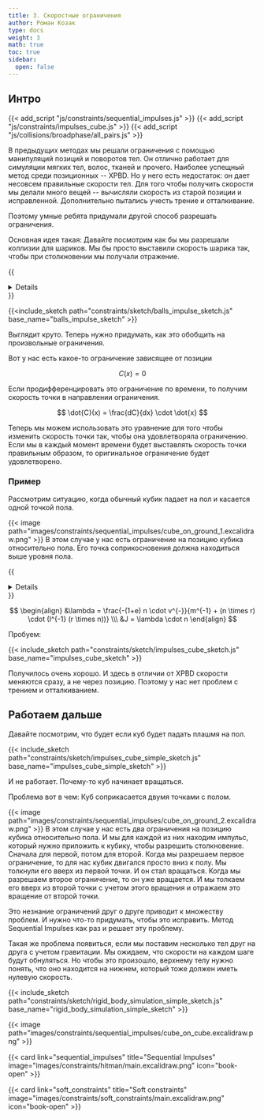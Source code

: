 ```yaml
---
title: 3. Скоростные ограничения
author: Роман Козак
type: docs
weight: 3
math: true
toc: true
sidebar:
  open: false
---
```


## Интро

{{< add_script "js/constraints/sequential_impulses.js" >}}
{{< add_script "js/constraints/impulses_cube.js" >}}
{{< add_script "js/collisions/broadphase/all_pairs.js" >}}

В предыдущих методах мы решали ограничения с помощью манипуляций позиций и поворотов тел.
Он отлично работает для симуляции мягких тел, волос, тканей и прочего. Наиболее успещный метод среди позиционных -- XPBD.
Но у него есть недостаток: он дает несовсем правильные скорости тел. Для того чтобы получить скорости мы делали много вещей -- вычисляли скорость из старой позиции и исправленной. Дополнительно пытались учесть трение и отталкивание.

Поэтому умные ребята придумали другой способ разрешать ограничения.

Основная идея такая: Давайте посмотрим как бы мы разрешали коллизии для шариков. Мы бы просто выставили скорость шарика так, чтобы при столкновении мы получали отражение.

{{<details title="Решение столкновения шариков" closed="true">}}

#### 1. Дано:

- Массы сфер: $m_1$ и $m_2$
- Скорости сфер до столкновения: $\vec{v_1}$ и $\vec{v_2}$
- Радиусы сфер: $r_1$ и $r_2$
- Коэффициент упругости $e$, где $e = 1$ для абсолютно упругого столкновения и $e < 1$ для частично упругого.
- Положение центров сфер до удара: $\vec{r_1}$ и $\vec{r_2}$

#### 2. Расчёт нормальной составляющей скорости:

Сначала находим нормальный вектор столкновения, который направлен вдоль линии, соединяющей центры двух сфер:

\begin{equation}
\hat{n} = \frac{\vec{r_2} - \vec{r_1}}{|\vec{r_2} - \vec{r_1}|}
\end{equation}

Касательный вектор $\hat{t}$ будет перпендикулярен $\hat{n}$, но для нас важна только нормальная составляющая при упругом столкновении.

#### 3. Проекция скоростей на нормальный вектор:

Теперь проектируем скорости сфер на нормальный вектор:

\begin{equation}
\begin{split}
&v*{1n} = \vec{v_1} \cdot \hat{n} \\
&v*{2n} = \vec{v_2} \cdot \hat{n}
\end{split}
\end{equation}

Эти проекции — скорости сфер вдоль линии столкновения.

#### 4. Закон сохранения импульса:

При упругом столкновении сохраняется и импульс, и кинетическая энергия. Для нормальных составляющих скоростей:

\begin{equation}
m*1 v*{1n} + m*2 v*{2n} = m*1 v'*{1n} + m*2 v'*{2n}
\end{equation}

где $v'_{1n}$ и $v'_{2n}$ — нормальные компоненты скоростей после удара.

#### 5. Закон коэффициента упругости:

Коэффициент упругости $e$ описывает, насколько изменится относительная скорость сфер после удара по сравнению с до удара:

\begin{equation}
e = \frac{v'_{2n} - v'_{1n}}{v*{1n} - v*{2n}}
\end{equation}

Для абсолютно упругого удара, где $e = 1$, это становится:

\begin{equation}
v'_{2n} - v'_{1n} = v*{1n} - v*{2n}
\end{equation}

#### 6. Решение системы уравнений:

Теперь у нас есть два уравнения:

1. $m_1 v_{1n} + m_2 v_{2n} = m_1 v'_{1n} + m_2 v'_{2n}$
2. $v'_{2n} - v'_{1n} = v_{1n} - v_{2n}$

Решив их, получаем нормальные компоненты скоростей после удара:

\begin{equation}
\begin{split}
&v'_{1n} = \frac{(m_1 - e m_2) v_{1n} + (1 + e) m*2 v*{2n}}{m*1 + m_2} \\
&v'*{2n} = \frac{(m*2 - e m_1) v*{2n} + (1 + e) m*1 v*{1n}}{m_1 + m_2}
\end{split}
\end{equation}

#### 7. Скорости после удара:

После того как мы нашли нормальные составляющие скоростей $v'_{1n}$ и $v'_{2n}$, можем вычислить итоговые скорости сфер:

\begin{equation}
\begin{split}
&\vec{v'_1} = \vec{v_1} + (v'_{1n} - v*{1n}) \hat{n} \\
&\vec{v'\_2} = \vec{v_2} + (v'*{2n} - v\_{2n}) \hat{n}
\end{split}
\end{equation}

Теперь у нас есть итоговые скорости сфер после столкновения.

{{</details>}}

{{<include_sketch path="constraints/sketch/balls_impulse_sketch.js" base_name="balls_impulse_sketch" >}}

Выглядит круто. Теперь нужно придумать, как это обобщить на произвольные ограничения.

Вот у нас есть какое-то ограничение зависящее от позиции

$$
C(x) = 0
$$

Если продифференцировать это ограничение по времени, то получим скорость точки в направлении ограничения.

$$
\dot{C}(x) = \frac{dC}{dx} \cdot \dot{x}
$$

Теперь мы можем использовать это уравнение для того чтобы изменить скорость точки так, чтобы она удовлетворяла ограничению.
Если мы в каждый момент времени будет выставлять скорость точки правильным образом, то оригинальное ограничение будет удовлетворено.

### Пример

Рассмотрим ситуацию, когда обычный кубик падает на пол и касается одной точкой пола.

{{< image path="images/constraints/sequential_impulses/cube_on_ground_1.excalidraw.png" >}}
В этом случае у нас есть ограничение на позицию кубика относительно пола. Его точка соприкосновения должна находиться выше уровня пола.

{{<details title="Ограничение на позицию кубика" closed="true">}}

$$
C(x) = x\cdot n - h > 0
$$

Где $n$ -- нормаль к поверхности пола, $h$ -- высота пола.
Если продифференцировать это ограничение по времени, то получим скорость точки в направлении ограничения.

$$
\dot{C}(x) = n \cdot \dot{x} > 0
$$

Получается, очень простое требование: скорость точки касания должна быть направлена от пола.
где $\dot{x}$ — скорость точки контакта.

Теперь, если у нас происходит удар, то в момент удара скорость в направлении ограничения должна испытывать скачок.
Это скачок мы учитываем через импульс $J$, приложенный в точке контакта.

Обозначим: <br>
$M$ — масса тела, <br>
$\Delta{v_{cm}}$ - изменение скорости центра масс, <br>
$\Delta{w_{cm}}$ - изменение угловой скорости, <br>
$I$ — момент инерции тела в мировых координатах, <br>
$r$ — вектор от центра масс до точки приложения импульса, <br>
$J$ — импульс удара, который нужно найти. <br>
Тогда закон сохранения импульса в точке контакта будет выглядеть так:

В общем случае (для твердого тела) импульс в точке изменяет:
Линейную скорость центра масс и угловую скорость вокруг центра масс.

$$
\begin{align}
M \cdot \Delta{v_{cm}} = J \\\
I \cdot (\Delta{w_{cm}}) = r \times J
\end{align}
$$

Скорость точки контакта:

$$
\dot{x} = v_{cm} + w_{cm} \times r
$$

Тогда изменение скорости точки контакта будет равно:

$$
\Delta{\dot{x}} = \Delta{v_{cm}} + \Delta{w_{cm}} \times r
$$

Если подставить в это уравнение изменения скоростей центра масс, то получится:

$$
\Delta{\dot{x}} = \frac{1}{M} J + I^{-1} \cdot (r \times J) \times r
$$

У нас получилось недоопределенное уравнение. Сейчас мы всего-то и требуем что бы скорость точки контакта была направлена от пола. Поэтому нужно добавить еще пару условий.

Первое условие -- частично упругое столкновение.
Нам известна скорость точки контакта до удара -- $v^{-}$
Тогда мы можем записать:
$$
n \cdot (v^{-} + \Delta{\dot{x}}) = -e \cdot n \cdot v^{-}
$$
где $e$ -- это коэффициент упругости. Если $e = 1$, то это абсолютно упругое столкновение, если $e < 1$, то частично упругое.

Если воспользоваться этим уравнением и тождеством смешанного произведения $a \cdot (b \times c) = b \cdot (c \times a)$, то получится:
$$
m^{-1}(n\cdot J) + (n\times r) \cdot (I^{-1}(r\times J)) = -(1+e)n\cdot v^{-}
$$ 

Второе условие -- не делаем лишних движений. Это значит, что мы задаем импульс J вдоль нормали к поверхности. То есть, мы можем записать:
$$
J = \lambda \cdot n
$$
где $\lambda$ -- это величина импульса, которую мы ищем.
Если мы подставим это в уравнение, то получится:


{{</details>}}

$$
\begin{align}
&\lambda = \frac{-(1+e) n \cdot v^{-}}{m^{-1} + (n \times r) \cdot (I^{-1} (r \times n))} \\\
&J = \lambda \cdot n
\end{align}
$$

Пробуем:

{{< include_sketch path="constraints/sketch/impulses_cube_sketch.js" base_name="impulses_cube_sketch" >}}

Получилось очень хорошо. И здесь в отличии от XPBD скорости меняются сразу, а не через позицию. Поэтому у нас нет проблем с трением и отталкиванием.

## Работаем дальше

Давайте посмотрим, что будет если куб будет падать плашмя на пол.

{{< include_sketch path="constraints/sketch/impulses_cube_simple_sketch.js" base_name="impulses_cube_simple_sketch" >}}

И не работает. Почему-то куб начинает вращаться.

Проблема вот в чем: 
Куб соприкасается двумя точками с полом.

{{< image path="images/constraints/sequential_impulses/cube_on_ground_2.excalidraw.png" >}}
В этом случае у нас есть два ограничения на позицию кубика относительно пола. И мы для каждой из них находим импульс, который нужно приложить к кубику, чтобы разрешить столкновение. Сначала для первой, потом для второй.
Когда мы разрешаем первое ограничение, то для нас кубик двигался просто вниз к полу. Мы толкнули его вверх из первой точки. И он стал вращаться. Когда мы разрешаем второе ограничение, то он уже вращается. И мы толкаем его вверх из второй точки с учетом этого вращения и отражаем это вращение от второй точки. 

Это незнание ограничений друг о друге приводит к множеству проблем. И нужно что-то придумать, чтобы это исправить. Метод Sequential Impulses как раз и решает эту проблему.


Такая же проблема появиться, если мы поставим несколько тел друг на друга с учетом гравитации. Мы ожидаем, что скорости на каждом шаге будут обнуляться. Но чтобы это произошло, верхнему телу нужно понять, что оно находится на нижнем, который тоже должен иметь нулевую скорость. 


{{< include_sketch path="constraints/sketch/rigid_body_simulation_simple_sketch.js" base_name="rigid_body_simulation_simple_sketch" >}}



{{< image path="images/constraints/sequential_impulses/cube_on_cube.excalidraw.png" >}}




<p></p>
<div class="not-prose">
<div class="container">
<div class="row">
  <div class="col" style="margin-top: 3%;">
  {{< card link="sequential_impulses" title="Sequential Impulses" image="images/constraints/hitman/main.excalidraw.png" icon="book-open" >}}
  </div>
  <div class="col" style="margin-top: 3%;">
  {{< card link="soft_constraints" title="Soft constraints" image="images/constraints/soft_constraints/main.excalidraw.png" icon="book-open" >}}
  </div>
</div>
</div>
</div>